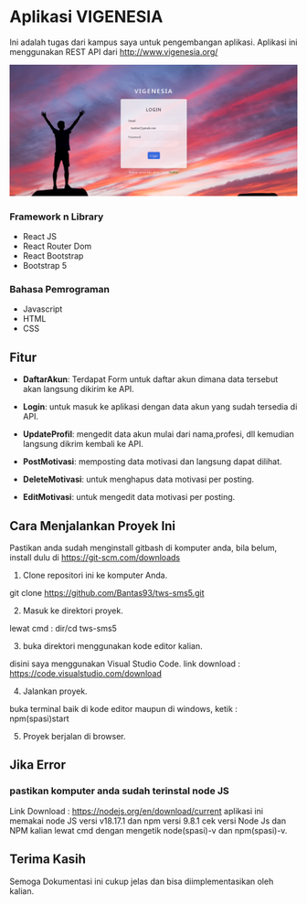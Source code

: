 # Aplikasi VIGENESIA

Ini adalah tugas dari kampus saya untuk pengembangan aplikasi.
Aplikasi ini menggunakan REST API dari http://www.vigenesia.org/

![Teks Alt](https://github.com/Bantas93/tws-sms5/blob/master/src/assets/review/review.png?raw=true)

### Framework n Library

- React JS
- React Router Dom
- React Bootstrap
- Bootstrap 5

### Bahasa Pemrograman

- Javascript
- HTML
- CSS

## Fitur

- **DaftarAkun**: Terdapat Form untuk daftar akun dimana data tersebut akan langsung dikirim ke API.

- **Login**: untuk masuk ke aplikasi dengan data akun yang sudah
  tersedia di API.

- **UpdateProfil**: mengedit data akun mulai dari nama,profesi, dll kemudian langsung dikrim kembali ke API.

- **PostMotivasi**: memposting data motivasi dan langsung dapat dilihat.

- **DeleteMotivasi**: untuk menghapus data motivasi per posting.

- **EditMotivasi**: untuk mengedit data motivasi per posting.

## Cara Menjalankan Proyek Ini

Pastikan anda sudah menginstall gitbash di komputer anda, bila belum, install dulu di https://git-scm.com/downloads

1. Clone repositori ini ke komputer Anda.

git clone https://github.com/Bantas93/tws-sms5.git

2. Masuk ke direktori proyek.

lewat cmd : dir/cd tws-sms5

3. buka direktori menggunakan kode editor kalian.

disini saya menggunakan Visual Studio Code.
link download : https://code.visualstudio.com/download

4. Jalankan proyek.

buka terminal baik di kode editor maupun di windows, ketik : npm(spasi)start

5. Proyek berjalan di browser.

## Jika Error

### pastikan komputer anda sudah terinstal node JS

Link Download : https://nodejs.org/en/download/current
aplikasi ini memakai node JS versi v18.17.1 dan npm versi 9.8.1
cek versi Node Js dan NPM kalian lewat cmd dengan mengetik node(spasi)-v dan npm(spasi)-v.

## Terima Kasih

Semoga Dokumentasi ini cukup jelas dan bisa diimplementasikan oleh kalian.

